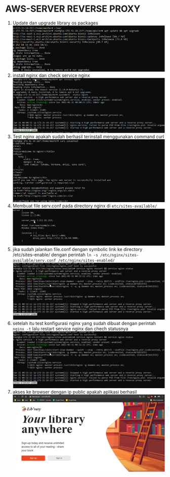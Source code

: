 # AWS-SERVER REVERSE PROXY

1. Update dan upgrade library os packages
   ![text](../asset/48.png)
2. install nginx dan check service nginx
   ![text](../asset/49.png)
3. Test nginx apakah sudah berhasil terinstall menggunakan command curl
   ![text](../asset/50.png)
4. Membuat file serv.conf pada directory nginx di `etc/sites-available/`
   ![text](../asset/51.png)
5. jika sudah jalankan file.conf dengan symbolic link ke directory /etc/sites-enable/ dengan perintah `ln -s /etc/nginx/sites-available/serv.conf /etc/nginx/sites-enabled/`
   ![text](../asset/52.png)
6. setelah itu test konfigurasi nginx yang sudah dibuat dengan perintah `nginx -t` lalu restart service nginx dan chech statusnya
   ![text](../asset/52.png)
7. akses ke browser dengan ip public apakah aplikasi berhasil
   ![text](../asset/53.png)
